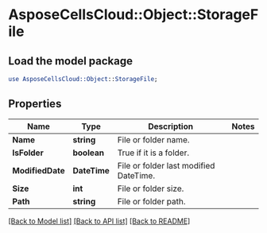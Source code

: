 # AsposeCellsCloud::Object::StorageFile 

## Load the model package
```perl
use AsposeCellsCloud::Object::StorageFile;
```

## Properties
Name | Type | Description | Notes
------------ | ------------- | ------------- | -------------
**Name** | **string** | File or folder name. |
**IsFolder** | **boolean** | True if it is a folder. |
**ModifiedDate** | **DateTime** | File or folder last modified DateTime. |
**Size** | **int** | File or folder size. |
**Path** | **string** | File or folder path. |  

[[Back to Model list]](../README.md#documentation-for-models) [[Back to API list]](../README.md#documentation-for-api-endpoints) [[Back to README]](../README.md)

